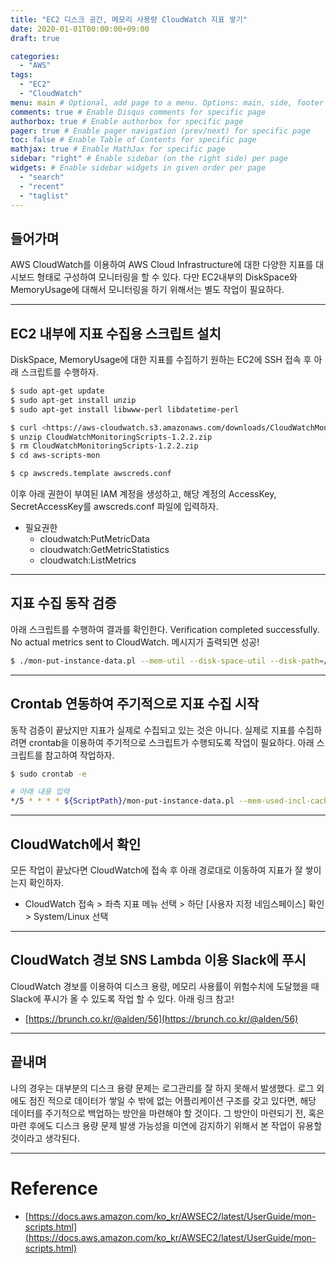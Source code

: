 ```yaml
---
title: "EC2 디스크 공간, 메모리 사용량 CloudWatch 지표 쌓기"
date: 2020-01-01T00:00:00+09:00
draft: true

categories:
  - "AWS"
tags:
  - "EC2"
  - "CloudWatch"
menu: main # Optional, add page to a menu. Options: main, side, footer
comments: true # Enable Disqus comments for specific page
authorbox: true # Enable authorbox for specific page
pager: true # Enable pager navigation (prev/next) for specific page
toc: false # Enable Table of Contents for specific page
mathjax: true # Enable MathJax for specific page
sidebar: "right" # Enable sidebar (on the right side) per page
widgets: # Enable sidebar widgets in given order per page
  - "search"
  - "recent"
  - "taglist"
---
```


## 들어가며

  AWS CloudWatch를 이용하여 AWS Cloud Infrastructure에 대한 다양한 지표를 대시보드 형태로 구성하여 모니터링을 할 수 있다. 다만 EC2내부의 DiskSpace와 MemoryUsage에 대해서 모니터링을 하기 위해서는 별도 작업이 필요하다.

---

## EC2 내부에 지표 수집용 스크립트 설치

  DiskSpace, MemoryUsage에 대한 지표를 수집하기 원하는 EC2에 SSH 접속 후 아래 스크립트를 수행하자.

```bash
$ sudo apt-get update
$ sudo apt-get install unzip
$ sudo apt-get install libwww-perl libdatetime-perl

$ curl <https://aws-cloudwatch.s3.amazonaws.com/downloads/CloudWatchMonitoringScripts-1.2.2.zip> -O
$ unzip CloudWatchMonitoringScripts-1.2.2.zip
$ rm CloudWatchMonitoringScripts-1.2.2.zip
$ cd aws-scripts-mon

$ cp awscreds.template awscreds.conf
```

  이후 아래 권한이 부여된 IAM 계정을 생성하고, 해당 계정의 AccessKey, SecretAccessKey를 awscreds.conf 파일에 입력하자.

- 필요권한
    - cloudwatch:PutMetricData
    - cloudwatch:GetMetricStatistics
    - cloudwatch:ListMetrics

---

## 지표 수집 동작 검증

  아래 스크립트를 수행하여 결과를 확인한다. Verification completed successfully. No actual metrics sent to CloudWatch. 메시지가 출력되면 성공!

```bash
$ ./mon-put-instance-data.pl --mem-util --disk-space-util --disk-path=/ --verify --verbose
```

---

## Crontab 연동하여 주기적으로 지표 수집 시작

  동작 검증이 끝났지만 지표가 실제로 수집되고 있는 것은 아니다. 실제로 지표를 수집하려면 crontab을 이용하여 주기적으로 스크립트가 수행되도록 작업이 필요하다. 아래 스크립트를 참고하여 작업하자.

```bash
$ sudo crontab -e

# 아래 내용 입력
*/5 * * * * ${ScriptPath}/mon-put-instance-data.pl --mem-used-incl-cache-buff --mem-util --disk-space-util --disk-path=/ --from-cron
```

---

## CloudWatch에서 확인

  모든 작업이 끝났다면 CloudWatch에 접속 후 아래 경로대로 이동하여 지표가 잘 쌓이는지 확인하자.

- CloudWatch 접속 > 좌측 지표 메뉴 선택 > 하단 [사용자 지정 네임스페이스] 확인 > System/Linux 선택

---

## CloudWatch 경보 SNS Lambda 이용 Slack에 푸시

  CloudWatch 경보를 이용하여 디스크 용량, 메모리 사용률이 위험수치에 도달했을 때 Slack에 푸시가 올 수 있도록 작업 할 수 있다. 아래 링크 참고!

- [https://brunch.co.kr/@alden/56](https://brunch.co.kr/@alden/56)

---

## 끝내며

  나의 경우는 대부분의 디스크 용량 문제는 로그관리를 잘 하지 못해서 발생했다. 로그 외에도 점진 적으로 데이터가 쌓일 수 밖에 없는 어플리케이션 구조를 갖고 있다면, 해당 데이터를 주기적으로 백업하는 방안을 마련해야 할 것이다. 그 방안이 마련되기 전, 혹은 마련 후에도 디스크 용량 문제 발생 가능성을 미연에 감지하기 위해서 본 작업이 유용할 것이라고 생각된다.  

---

# Reference

- [https://docs.aws.amazon.com/ko_kr/AWSEC2/latest/UserGuide/mon-scripts.html](https://docs.aws.amazon.com/ko_kr/AWSEC2/latest/UserGuide/mon-scripts.html)
